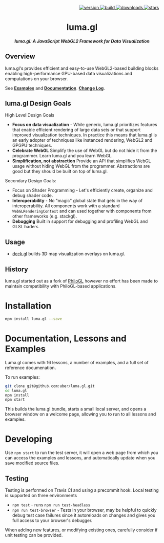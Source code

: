 <p align="right">
  <a href="https://npmjs.org/package/luma.gl">
    <img src="https://img.shields.io/npm/v/luma.gl.svg?style=flat-square" alt="version" />
  </a>
  <a href="https://travis-ci.org/uber/luma.gl">
    <img src="https://img.shields.io/travis/uber/luma.gl/master.svg?style=flat-square" alt="build" />
  </a>
  <a href="https://npmjs.org/package/luma.gl">
    <img src="https://img.shields.io/npm/dm/luma.gl.svg?style=flat-square" alt="downloads" />
  </a>
  <a href="http://starveller.sigsev.io/uber/luma.gl">
    <img src="http://starveller.sigsev.io/api/repos/uber/luma.gl/badge" alt="stars" />
  </a>
</p>

<h1 align="center">luma.gl</h1>

<h5 align="center">luma.gl: A JavaScript WebGL2 Framework for Data Visualization</h5>

## Overview

luma.gl's provides efficient and easy-to-use WebGL2-based building blocks enabling high-performance GPU-based data visualizations and computations on your browser.

See
[**Examples**](http://uber.github.io/luma.gl/) and
[**Documentation**](http://uber.github.io/luma.gl/docs/).
[**Change Log**](https://github.com/uber/luma.gl/blob/master/CHANGELOG.md).


## luma.gl Design Goals

High Level Design Goals
- **Focus on data visualization** - While generic, luma.gl prioritizes features that enable efficient rendering of large data sets or that support improved visualization techniques. In practice this means that luma.gl is an early adopter of techniques like instanced rendering, WebGL2 and GPGPU techniques.
- **Celebrate WebGL** Simplify the use of WebGL but do not hide it from the programmer. Learn luma.gl and you learn WebGL.
- **Simplification, not abstraction** Provide an API that simplifies WebGL usage without hiding WebGL from the programmer. Abstractions are good but they should be built on top of luma.gl.

Secondary Design Goals:
- Focus on Shader Programming - Let's efficiently create, organize and debug shader code.
- **Interoperability** - No "magic" global state that gets in the way of interoperability. All components work with a standard `WebGLRenderingContext` and can used together with components from other frameworks (e.g. stackgl).
- **Debugging** Built in support for debugging and profiling WebGL and GLSL haders.


## Usage

* [deck.gl](https://github.com/uber/deck.gl) builds 3D map visualization overlays on luma.gl.


## History

luma.gl started out as a fork of
[PhiloGL](https://github.com/philogb/philogl) however no effort has been
made to maintain compatibility with PhiloGL-based applications.


# Installation

```sh
npm install luma.gl --save
```

# Documentation, Lessons and Examples

Luma.gl comes with 16 lessons, a number of examples, and a full set of
reference documenation.

To run examples:
```sh
git clone git@github.com:uber/luma.gl.git
cd luma.gl
npm install
npm start
```
This builds the luma.gl bundle, starts a small local server, and opens a browser window on a welcome page, allowing you to run to all lessons and examples.


# Developing

Use `npm start` to run the test server, it will open a web page from which
you can access the examples and lessons, and automatically update when you
save modified source files.


## Testing

Testing is performed on Travis CI and using a precommit hook. Local testing is
supported on three environments
* `npm test` - runs `npm run test-headless`
* `npm run test-browser` - Tests in your browser, may be helpful
  to quickly debug test case failures since it autoreloads on changes and
  gives you full access to your browser's debugger.

When adding new features, or modifying existing ones, carefully consider if
unit testing can be provided.
